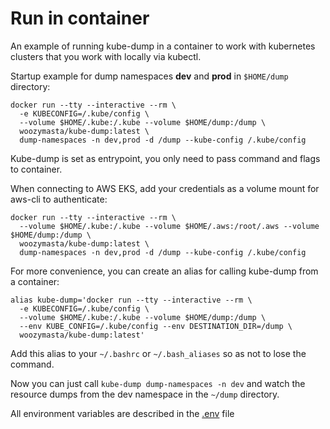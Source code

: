 # Run in container

An example of running kube-dump in a container to work with kubernetes clusters that you work with locally via kubectl.

Startup example for dump namespaces **dev** and **prod** in `$HOME/dump` directory:

```shell
docker run --tty --interactive --rm \
  -e KUBECONFIG=/.kube/config \
  --volume $HOME/.kube:/.kube --volume $HOME/dump:/dump \
  woozymasta/kube-dump:latest \
  dump-namespaces -n dev,prod -d /dump --kube-config /.kube/config
```

Kube-dump is set as entrypoint, you only need to pass command and flags to container.

When connecting to AWS EKS, add your credentials as a volume mount for aws-cli to authenticate:
```shell
docker run --tty --interactive --rm \
  --volume $HOME/.kube:/.kube --volume $HOME/.aws:/root/.aws --volume $HOME/dump:/dump \
  woozymasta/kube-dump:latest \
  dump-namespaces -n dev,prod -d /dump --kube-config /.kube/config
```

For more convenience, you can create an alias for calling kube-dump from a container:

```shell
alias kube-dump='docker run --tty --interactive --rm \
  -e KUBECONFIG=/.kube/config \
  --volume $HOME/.kube:/.kube --volume $HOME/dump:/dump \
  --env KUBE_CONFIG=/.kube/config --env DESTINATION_DIR=/dump \
  woozymasta/kube-dump:latest'
```

Add this alias to your `~/.bashrc` or `~/.bash_aliases` so as not to lose the command.

Now you can just call `kube-dump dump-namespaces -n dev` and watch the resource dumps from the dev namespace in the `~/dump` directory.

All environment variables are described in the [.env](../.env) file
